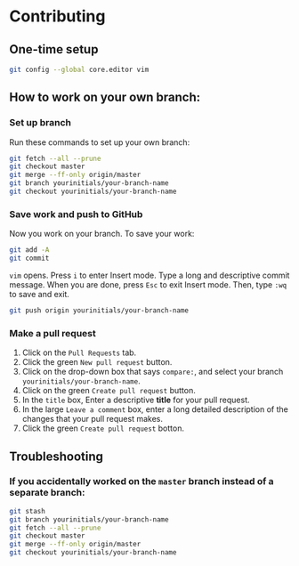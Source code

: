 # Contributing

## One-time setup

```bash
git config --global core.editor vim
```

## How to work on your own branch:

### Set up branch
Run these commands to set up your own branch:
```bash
git fetch --all --prune
git checkout master
git merge --ff-only origin/master
git branch yourinitials/your-branch-name
git checkout yourinitials/your-branch-name
```

### Save work and push to GitHub

Now you work on your branch. To save your work:
```bash
git add -A
git commit
```

`vim` opens. Press `i` to enter Insert mode. Type a long and descriptive commit message. When you are done, press `Esc` to exit Insert mode. Then, type `:wq` to save and exit.

```bash
git push origin yourinitials/your-branch-name
```

### Make a pull request

1. Click on the `Pull Requests` tab.
2. Click the green `New pull request` button.
3. Click on the drop-down box that says `compare:`, and select your branch `yourinitials/your-branch-name`.
4. Click on the green `Create pull request` button.
5. In the `title` box, Enter a descriptive **title** for your pull request.
6. In the large `Leave a comment` box, enter a long detailed description of the changes that your pull request makes.
7. Click the green `Create pull request` botton.

## Troubleshooting

### If you accidentally worked on the `master` branch instead of a separate branch:

```bash
git stash
git branch yourinitials/your-branch-name
git fetch --all --prune
git checkout master
git merge --ff-only origin/master
git checkout yourinitials/your-branch-name
```
